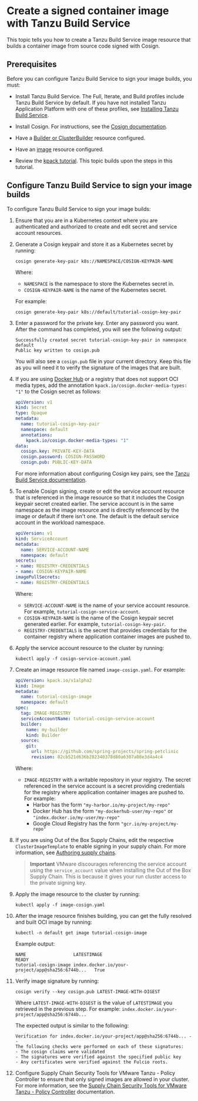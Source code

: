 # Create a signed container image with Tanzu Build Service

This topic tells you how to create a Tanzu Build Service image
resource that builds a container image from source code signed with
Cosign.

## <a id="prereqs"></a> Prerequisites

Before you can configure Tanzu Build Service to sign your image builds, you must:

- Install Tanzu Build Service. The Full, Iterate, and Build profiles include Tanzu Build Service by default.
If you have not installed Tanzu Application Platform with one of these profiles,
see [Installing Tanzu Build Service](install-tbs.md).

- Install Cosign. For instructions, see the [Cosign documentation](https://docs.sigstore.dev/cosign/installation/).

- Have a [Builder or ClusterBuilder](https://docs.vmware.com/en/Tanzu-Build-Service/1.10/vmware-tanzu-build-service/managing-builders.html)
resource configured.

- Have an [image](https://docs.vmware.com/en/Tanzu-Build-Service/1.10/vmware-tanzu-build-service/managing-images.html)
resource configured.

- Review the [kpack tutorial](https://github.com/pivotal/kpack/blob/main/docs/tutorial.md). This topic builds upon the steps in this tutorial.

## <a id="sign-image-builds"></a> Configure Tanzu Build Service to sign your image builds

To configure Tanzu Build Service to sign your image builds:

1. Ensure that you are in a Kubernetes context where you are authenticated and authorized to
create and edit secret and service account resources.

1. Generate a Cosign keypair and store it as a Kubernetes secret by running:

    ```console
    cosign generate-key-pair k8s://NAMESPACE/COSIGN-KEYPAIR-NAME
    ```

    Where:

    - `NAMESPACE` is the namespace to store the Kubernetes secret in.
    - `COSIGN-KEYPAIR-NAME` is the name of the Kubernetes secret.

    For example:

    ```console
    cosign generate-key-pair k8s://default/tutorial-cosign-key-pair
    ```

1. Enter a password for the private key. Enter any password you want.
After the command has completed, you will see the following output:

    ```console
    Successfully created secret tutorial-cosign-key-pair in namespace default
    Public key written to cosign.pub
    ```

    You will also see a `cosign.pub` file in your current directory.
    Keep this file as you will need it to verify the signature of the images that are built.

1. If you are using [Docker Hub](https://hub.docker.com/) or a registry that does not support OCI
media types, add the annotation `kpack.io/cosign.docker-media-types: "1"` to the Cosign secret as follows:

    ```yaml
    apiVersion: v1
    kind: Secret
    type: Opaque
    metadata:
      name: tutorial-cosign-key-pair
      namespace: default
      annotations:
        kpack.io/cosign.docker-media-types: "1"
    data:
      cosign.key: PRIVATE-KEY-DATA
      cosign.password: COSIGN-PASSWORD
      cosign.pub: PUBLIC-KEY-DATA
    ```

    For more information about configuring Cosign key pairs, see the
    [Tanzu Build Service documentation](https://docs.vmware.com/en/Tanzu-Build-Service/1.10/vmware-tanzu-build-service/managing-images.html#image-signing-with-cosign).

1. To enable Cosign signing, create or edit the service account resource that is
referenced in the image resource so that it includes the Cosign keypair secret created earlier. The
service account is in the same namespace as the image resource and is directly referenced by the
image or default if there isn't one. The default is the default service account in the workload namespace.

    ```yaml
    apiVersion: v1
    kind: ServiceAccount
    metadata:
      name: SERVICE-ACCOUNT-NAME
      namespace: default
    secrets:
    - name: REGISTRY-CREDENTIALS
    - name: COSIGN-KEYPAIR-NAME
    imagePullSecrets:
    - name: REGISTRY-CREDENTIALS
    ```

    Where:

    - `SERVICE-ACCOUNT-NAME` is the name of your service account resource.
    For example, `tutorial-cosign-service-account`.
    - `COSIGN-KEYPAIR-NAME` is the name of the Cosign keypair secret generated earlier.
    For example, `tutorial-cosign-key-pair`.
    - `REGISTRY-CREDENTIALS` is the secret that provides credentials for the
    container registry where application container images are pushed to.

1. Apply the service account resource to the cluster by running:

    ```console
    kubectl apply -f cosign-service-account.yaml
    ```

1. Create an image resource file named `image-cosign.yaml`. For example:

    ```yaml
    apiVersion: kpack.io/v1alpha2
    kind: Image
    metadata:
      name: tutorial-cosign-image
      namespace: default
    spec:
      tag: IMAGE-REGISTRY
      serviceAccountName: tutorial-cosign-service-account
      builder:
        name: my-builder
        kind: Builder
      source:
        git:
          url: https://github.com/spring-projects/spring-petclinic
          revision: 82cb521d636b282340378d80a6307a08e3d4a4c4
    ```

    Where:

    - `IMAGE-REGISTRY` with a writable repository in your registry.
    The secret referenced in the service account is a secret providing credentials
    for the registry where application container images are pushed to. For example:
      - Harbor has the form `"my-harbor.io/my-project/my-repo"`
      - Docker Hub has the form `"my-dockerhub-user/my-repo"` or `"index.docker.io/my-user/my-repo"`
      - Google Cloud Registry has the form `"gcr.io/my-project/my-repo"`

1. If you are using Out of the Box Supply Chains, edit the respective `ClusterImageTemplate`
to enable signing in your supply chain. For more information, see [Authoring supply chains](../scc/authoring-supply-chains.md).

    > **Important** VMware discourages referencing the service account using the `service_account` value
    > when installing the Out of the Box Supply Chain.
    > This is because it gives your run cluster access to the private signing key.

1. Apply the image resource to the cluster by running:

    ```console
    kubectl apply -f image-cosign.yaml
    ```

1. After the image resource finishes building, you can get the fully resolved and built OCI image by running:

    ```console
    kubectl -n default get image tutorial-cosign-image
    ```

    Example output:

    ```console
    NAME                  LATESTIMAGE                                        READY
    tutorial-cosign-image index.docker.io/your-project/app@sha256:6744b...   True
    ```

1. Verify image signature by running:

    ```console
    cosign verify --key cosign.pub LATEST-IMAGE-WITH-DIGEST
    ```

    Where `LATEST-IMAGE-WITH-DIGEST` is the value of `LATESTIMAGE` you retrieved in
    the previous step. For example: `index.docker.io/your-project/app@sha256:6744b...`

    The expected output is similar to the following:

    ```console
    Verification for index.docker.io/your-project/app@sha256:6744b... --
    The following checks were performed on each of these signatures:
    - The cosign claims were validated
    - The signatures were verified against the specified public key
    - Any certificates were verified against the Fulcio roots.
    ```

1. Configure Supply Chain Security Tools for VMware Tanzu - Policy Controller
to ensure that only signed images are allowed in your cluster.
For more information, see the [Supply Chain Security Tools for VMware Tanzu - Policy Controller](../scst-policy/overview.md) documentation.

